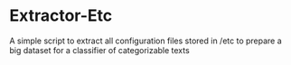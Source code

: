 # Extractor-Etc
A simple script to extract all configuration files stored in /etc  to prepare a big dataset for a classifier of categorizable texts 
